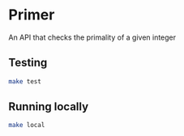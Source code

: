 # Primer

An API that checks the primality of a given integer

## Testing

```bash
make test
```

## Running locally

```bash
make local
```
